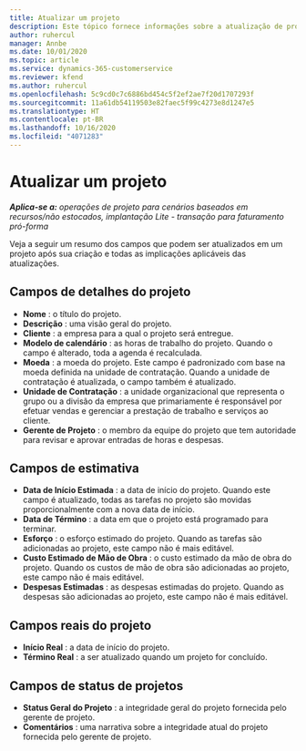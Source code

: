 ```yaml
---
title: Atualizar um projeto
description: Este tópico fornece informações sobre a atualização de projetos no Project Operations.
author: ruhercul
manager: Annbe
ms.date: 10/01/2020
ms.topic: article
ms.service: dynamics-365-customerservice
ms.reviewer: kfend
ms.author: ruhercul
ms.openlocfilehash: 5c9cd0c7c6886bd454c5f2ef2ae7f20d1707293f
ms.sourcegitcommit: 11a61db54119503e82faec5f99c4273e8d1247e5
ms.translationtype: HT
ms.contentlocale: pt-BR
ms.lasthandoff: 10/16/2020
ms.locfileid: "4071283"
---
```

# <a name="update-a-project"></a>Atualizar um projeto

_**Aplica-se a:** operações de projeto para cenários baseados em recursos/não estocados, implantação Lite - transação para faturamento pró-forma_

Veja a seguir um resumo dos campos que podem ser atualizados em um projeto após sua criação e todas as implicações aplicáveis das atualizações.

## <a name="project-detail-fields"></a>Campos de detalhes do projeto

- **Nome** : o título do projeto.
- **Descrição** : uma visão geral do projeto.
- **Cliente** : a empresa para a qual o projeto será entregue.
- **Modelo de calendário** : as horas de trabalho do projeto. Quando o campo é alterado, toda a agenda é recalculada.
- **Moeda** : a moeda do projeto. Este campo é padronizado com base na moeda definida na unidade de contratação. Quando a unidade de contratação é atualizada, o campo também é atualizado.
- **Unidade de Contratação** : a unidade organizacional que representa o grupo ou a divisão da empresa que primariamente é responsável por efetuar vendas e gerenciar a prestação de trabalho e serviços ao cliente. 
- **Gerente de Projeto** : o membro da equipe do projeto que tem autoridade para revisar e aprovar entradas de horas e despesas.

## <a name="estimate-fields"></a>Campos de estimativa

- **Data de Início Estimada** : a data de início do projeto. Quando este campo é atualizado, todas as tarefas no projeto são movidas proporcionalmente com a nova data de início.
- **Data de Término** : a data em que o projeto está programado para terminar.
- **Esforço** : o esforço estimado do projeto. Quando as tarefas são adicionadas ao projeto, este campo não é mais editável.
- **Custo Estimado de Mão de Obra** : o custo estimado da mão de obra do projeto. Quando os custos de mão de obra são adicionadas ao projeto, este campo não é mais editável.
- **Despesas Estimadas** : as despesas estimadas do projeto. Quando as despesas são adicionadas ao projeto, este campo não é mais editável.

## <a name="project-actual-fields"></a>Campos reais do projeto
- **Início Real** : a data de início do projeto.
- **Término Real** : a ser atualizado quando um projeto for concluído.

## <a name="project-status-fields"></a>Campos de status de projetos

- **Status Geral do Projeto** : a integridade geral do projeto fornecida pelo gerente de projeto.
- **Comentários** : uma narrativa sobre a integridade atual do projeto fornecida pelo gerente de projeto.

